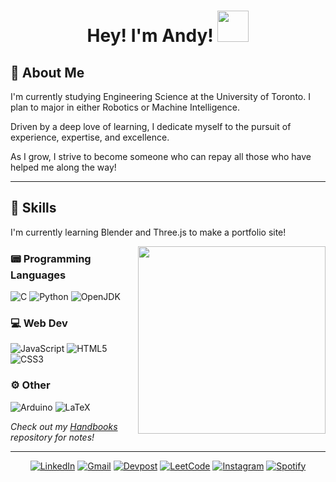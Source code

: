 <h1 align="center">Hey! I'm Andy! <img src="https://media3.giphy.com/media/v1.Y2lkPTc5MGI3NjExdGs1dzdvZmF6NnVxZ2RjMThuanNhOWJqNjdmYXlqajd4eGNmcm40ZyZlcD12MV9pbnRlcm5hbF9naWZfYnlfaWQmY3Q9cw/NJPnpyrRvscLyAD8VM/giphy.gif" width="50"></h1>

## 💫 About Me
I'm currently studying Engineering Science at the University of Toronto. I plan to major in either Robotics or Machine Intelligence. <br>

Driven by a deep love of learning, I dedicate myself to the pursuit of experience, expertise, and excellence. <br>

As I grow, I strive to become someone who can repay all those who have helped me along the way!

<!-- Check out my portfolio site! -->

<hr>

## 🏹 Skills
<!-- https://github.com/alexandresanlim/Badges4-README.md-Profile -->

I'm currently learning Blender and Three.js to make a portfolio site!

<!-- I DESPISE THAT THERE IS NO TWO COLUMN LAYOUT FOR MARKDOWN--> 
<img src="https://octodex.github.com/images/hula_loop_octodex03.gif" align="right" width="300">


### 📟 Programming Languages
![C](https://img.shields.io/badge/C-00599C?style=for-the-badge&logo=c&logoColor=white)
![Python](https://img.shields.io/badge/Python-FFD43B?style=for-the-badge&logo=python&logoColor=blue)
![OpenJDK](https://img.shields.io/badge/OpenJDK-ED8B00?style=for-the-badge&logo=openjdk&logoColor=white)

### 💻 Web Dev 
![JavaScript](https://img.shields.io/badge/JavaScript-323330?style=for-the-badge&logo=javascript&logoColor=F7DF1E)
![HTML5](https://img.shields.io/badge/HTML5-E34F26?style=for-the-badge&logo=html5&logoColor=white)
![CSS3](https://img.shields.io/badge/CSS3-1572B6?style=for-the-badge&logo=css3&logoColor=white)

### ⚙️ Other
![Arduino](https://img.shields.io/badge/Arduino-00979D?style=for-the-badge&logo=Arduino&logoColor=white)
![LaTeX](https://img.shields.io/badge/LaTeX-47A141?style=for-the-badge&logo=LaTeX&logoColor=white)

_Check out my [Handbooks](https://github.com/liuandy1207/Handbooks) repository for notes!_

<hr>

<div align="center">
  
[![LinkedIn](https://img.shields.io/badge/LinkedIn-0077B5?style=for-the-badge&logo=linkedin&logoColor=white)](https://www.linkedin.com/in/andy-he-ming-liu/) 
[![Gmail](https://img.shields.io/badge/Gmail-D14836?style=for-the-badge&logo=gmail&logoColor=white)](mailto:liuandy1207@gmail.com) 
[![Devpost](https://img.shields.io/badge/Devpost-003E54?style=for-the-badge&logo=Devpost&logoColor=white)](https://devpost.com/liuandy1207) 
[![LeetCode](https://img.shields.io/badge/-LeetCode-FFA116?style=for-the-badge&logo=LeetCode&logoColor=black)](https://leetcode.com/u/sevenpast12/)
[![Instagram](https://img.shields.io/badge/Instagram-E4405F?style=for-the-badge&logo=instagram&logoColor=white)](https://instagram.com/sevenpast12) 
[![Spotify](https://img.shields.io/badge/Spotify-1ED760?&style=for-the-badge&logo=spotify&logoColor=white)](https://open.spotify.com/user/liulong1119)

</div>

<!--
**liuandy1207/liuandy1207** is a ✨ _special_ ✨ repository because its `README.md` (this file) appears on your GitHub profile.

Here are some ideas to get you started:

- 🔭 I’m currently working on ...
- 🌱 I’m currently learning ...
- 👯 I’m looking to collaborate on ...
- 🤔 I’m looking for help with ...
- 💬 Ask me about ...
- 📫 How to reach me: ...
- 😄 Pronouns: ...
- ⚡ Fun fact: ...


## 🎯 Learning Goals
I have a deep love for learning and an equally strong passion for sharing what I learn with others!

There's so much to learn and experience in the world, and never quite enough time in a day (or even a lifetime) to chase it all.

_But that won't stop me from trying._

### I'm currently learning:
- 🌟 Three.js (for a portfolio site)  <br>
- 🌟 Python (for a handbook) <br>
- 🌟 Ukulele (for fun!)

<hr>
-->
